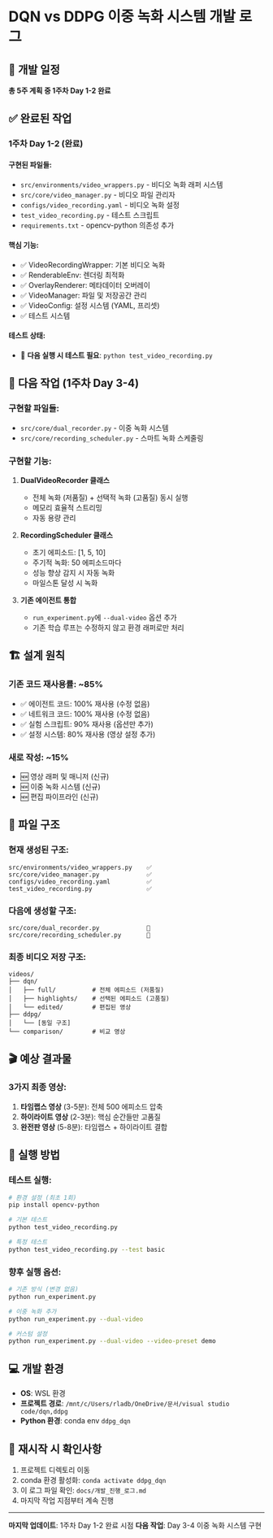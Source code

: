 # DQN vs DDPG 이중 녹화 시스템 개발 로그

## 📅 개발 일정
**총 5주 계획 중 1주차 Day 1-2 완료**

## ✅ 완료된 작업

### 1주차 Day 1-2 (완료)
#### 구현된 파일들:
- `src/environments/video_wrappers.py` - 비디오 녹화 래퍼 시스템
- `src/core/video_manager.py` - 비디오 파일 관리자
- `configs/video_recording.yaml` - 비디오 녹화 설정
- `test_video_recording.py` - 테스트 스크립트
- `requirements.txt` - opencv-python 의존성 추가

#### 핵심 기능:
- ✅ VideoRecordingWrapper: 기본 비디오 녹화
- ✅ RenderableEnv: 렌더링 최적화
- ✅ OverlayRenderer: 메타데이터 오버레이
- ✅ VideoManager: 파일 및 저장공간 관리
- ✅ VideoConfig: 설정 시스템 (YAML, 프리셋)
- ✅ 테스트 시스템

#### 테스트 상태:
- 🔄 **다음 실행 시 테스트 필요**: `python test_video_recording.py`

## 🎯 다음 작업 (1주차 Day 3-4)

### 구현할 파일들:
- `src/core/dual_recorder.py` - 이중 녹화 시스템
- `src/core/recording_scheduler.py` - 스마트 녹화 스케줄링

### 구현할 기능:
1. **DualVideoRecorder 클래스**
   - 전체 녹화 (저품질) + 선택적 녹화 (고품질) 동시 실행
   - 메모리 효율적 스트리밍
   - 자동 용량 관리

2. **RecordingScheduler 클래스**
   - 초기 에피소드: [1, 5, 10]
   - 주기적 녹화: 50 에피소드마다
   - 성능 향상 감지 시 자동 녹화
   - 마일스톤 달성 시 녹화

3. **기존 에이전트 통합**
   - `run_experiment.py`에 `--dual-video` 옵션 추가
   - 기존 학습 루프는 수정하지 않고 환경 래퍼로만 처리

## 🏗️ 설계 원칙

### 기존 코드 재사용률: ~85%
- ✅ 에이전트 코드: 100% 재사용 (수정 없음)
- ✅ 네트워크 코드: 100% 재사용 (수정 없음)  
- ✅ 실험 스크립트: 90% 재사용 (옵션만 추가)
- ✅ 설정 시스템: 80% 재사용 (영상 설정 추가)

### 새로 작성: ~15%
- 🆕 영상 래퍼 및 매니저 (신규)
- 🆕 이중 녹화 시스템 (신규) 
- 🆕 편집 파이프라인 (신규)

## 📁 파일 구조

### 현재 생성된 구조:
```
src/environments/video_wrappers.py    ✅
src/core/video_manager.py             ✅
configs/video_recording.yaml          ✅
test_video_recording.py               ✅
```

### 다음에 생성할 구조:
```
src/core/dual_recorder.py             🔄
src/core/recording_scheduler.py       🔄
```

### 최종 비디오 저장 구조:
```
videos/
├── dqn/
│   ├── full/          # 전체 에피소드 (저품질)
│   ├── highlights/    # 선택된 에피소드 (고품질)
│   └── edited/        # 편집된 영상
├── ddpg/
│   └── [동일 구조]
└── comparison/        # 비교 영상
```

## 🎬 예상 결과물

### 3가지 최종 영상:
1. **타임랩스 영상** (3-5분): 전체 500 에피소드 압축
2. **하이라이트 영상** (2-3분): 핵심 순간들만 고품질
3. **완전판 영상** (5-8분): 타임랩스 + 하이라이트 결합

## 🔧 실행 방법

### 테스트 실행:
```bash
# 환경 설정 (최초 1회)
pip install opencv-python

# 기본 테스트
python test_video_recording.py

# 특정 테스트
python test_video_recording.py --test basic
```

### 향후 실행 옵션:
```bash
# 기존 방식 (변경 없음)
python run_experiment.py

# 이중 녹화 추가
python run_experiment.py --dual-video

# 커스텀 설정
python run_experiment.py --dual-video --video-preset demo
```

## 💻 개발 환경
- **OS**: WSL 환경
- **프로젝트 경로**: `/mnt/c/Users/rladb/OneDrive/문서/visual studio code/dqn,ddpg`
- **Python 환경**: conda env `ddpg_dqn`

## 📝 재시작 시 확인사항
1. 프로젝트 디렉토리 이동
2. conda 환경 활성화: `conda activate ddpg_dqn`
3. 이 로그 파일 확인: `docs/개발_진행_로그.md`
4. 마지막 작업 지점부터 계속 진행

---
**마지막 업데이트**: 1주차 Day 1-2 완료 시점
**다음 작업**: Day 3-4 이중 녹화 시스템 구현